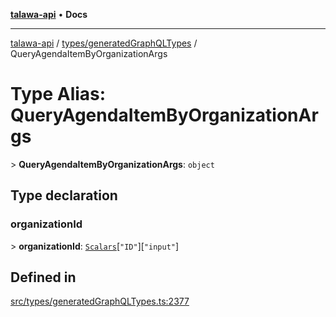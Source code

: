 [**talawa-api**](../../../README.md) • **Docs**

***

[talawa-api](../../../modules.md) / [types/generatedGraphQLTypes](../README.md) / QueryAgendaItemByOrganizationArgs

# Type Alias: QueryAgendaItemByOrganizationArgs

\> **QueryAgendaItemByOrganizationArgs**: `object`

## Type declaration

### organizationId

\> **organizationId**: [`Scalars`](Scalars.md)\[`"ID"`\]\[`"input"`\]

## Defined in

[src/types/generatedGraphQLTypes.ts:2377](https://github.com/PalisadoesFoundation/talawa-api/blob/fb5076f344cd74d4e51c692cbc70fc337bf1ac39/src/types/generatedGraphQLTypes.ts#L2377)

